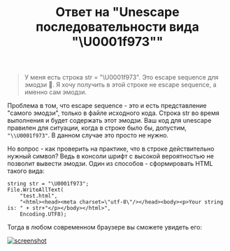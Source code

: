 ﻿---
title: "Ответ на \"Unescape последовательности вида &quot;\\U0001f973&quot;\""
se.owner.user_id: 240512
se.owner.display_name: "MSDN.WhiteKnight"
se.owner.link: "https://ru.stackoverflow.com/users/240512/msdn-whiteknight"
se.answer_id: 1075668
se.question_id: 1075622
se.post_type: answer
se.is_accepted: False
---
<blockquote>
  <p>У меня есть строка str = "\U0001f973". Это escape sequence для эмодзи 🥳. Я хочу получить в этой строке не escape sequence, а именно сам эмодзи.</p>
</blockquote>

<p>Проблема в том, что escape sequence - это и есть представление "самого эмодзи", только в файле исходного кода. Строка str во время выполнения и будет содержать этот эмодзи. Ваш код для unescape правилен для ситуации, когда в строке было бы, допустим, <code>"\\U0001f973"</code>. В данном случае это просто не нужно.</p>

<p>Но вопрос - как проверить на практике, что в строке действительно нужный символ? Ведь в консоли шрифт с высокой вероятностью не позволит вывести эмодзи. Один из способов - сформировать HTML такого вида:</p>

<pre><code>string str = "\U0001f973";
File.WriteAllText(
    "test.html",
    "&lt;html&gt;&lt;head&gt;&lt;meta charset=\"utf-8\"/&gt;&lt;/head&gt;&lt;body&gt;&lt;p&gt;Your string is: " + str+"&lt;/p&gt;&lt;/body&gt;&lt;/html&gt;",
    Encoding.UTF8);
</code></pre>

<p>Тогда в любом современном браузере вы сможете увидеть его:</p>

<p><a href="https://i.stack.imgur.com/EnkQB.png" rel="nofollow noreferrer"><img src="https://i.stack.imgur.com/EnkQB.png" alt="screenshot"></a></p>
